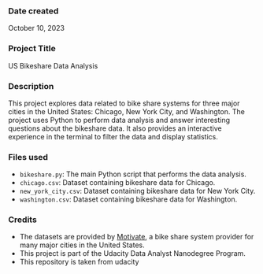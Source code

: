 ### Date created
October 10, 2023

### Project Title
US Bikeshare Data Analysis

### Description
This project explores data related to bike share systems for three major cities in the United States: Chicago, New York City, and Washington. The project uses Python to perform data analysis and answer interesting questions about the bikeshare data. It also provides an interactive experience in the terminal to filter the data and display statistics.

### Files used
- `bikeshare.py`: The main Python script that performs the data analysis.
- `chicago.csv`: Dataset containing bikeshare data for Chicago.
- `new_york_city.csv`: Dataset containing bikeshare data for New York City.
- `washington.csv`: Dataset containing bikeshare data for Washington.

### Credits
- The datasets are provided by [Motivate](https://www.motivateco.com/), a bike share system provider for many major cities in the United States.
- This project is part of the Udacity Data Analyst Nanodegree Program.
- This repository is taken from udacity